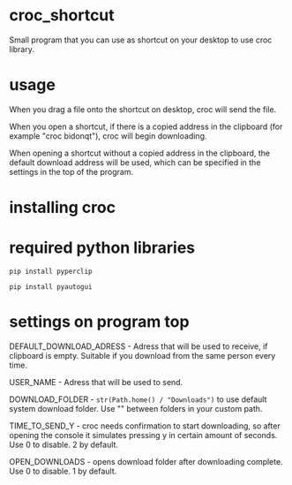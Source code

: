 # croc_shortcut
Small program that you can use as shortcut on your desktop to use croc library.

# usage
When you drag a file onto the shortcut on desktop, croc will send the file.

When you open a shortcut, if there is a copied address in the clipboard (for example "croc bidonqt"), croc will begin downloading.

When opening a shortcut without a copied address in the clipboard, the default download address will be used, which can be specified in the settings in the top of the program.

# installing croc

# required python libraries
```pip install pyperclip```

```pip install pyautogui```

# settings on program top
DEFAULT_DOWNLOAD_ADRESS - Adress that will be used to receive, if clipboard is empty. Suitable if you download from the same person every time.

USER_NAME - Adress that will be used to send.

DOWNLOAD_FOLDER - ```str(Path.home() / "Downloads")``` to use default system download folder. Use "\" between folders in your custom path.

TIME_TO_SEND_Y - croc needs confirmation to start downloading, so after opening the console it simulates pressing y in certain amount of seconds. Use 0 to disable. 2 by default.

OPEN_DOWNLOADS - opens download folder after downloading complete. Use 0 to disable. 1 by default.
